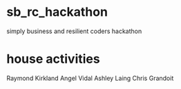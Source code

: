 # sb_rc_hackathon
simply business and resilient coders hackathon

# house activities
Raymond Kirkland
Angel Vidal
Ashley Laing
Chris Grandoit
